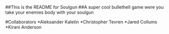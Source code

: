 ##This is the README for Soulgun
##A super cool bullethell game were you take your enemies body with your soulgun

#Collaborators
*Aleksander Kaletin
*Christopher Tevren
*Jared Collums
*Kirani Anderson

